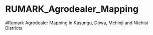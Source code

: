 # RUMARK_Agrodealer_Mapping
#Rumark Agrodealer Mapping in Kasungu, Dowa, Mchinji and Ntchisi Districts
